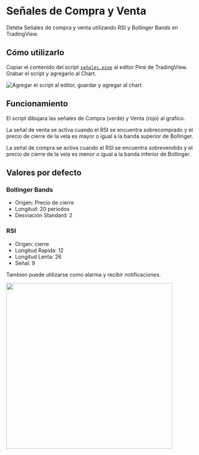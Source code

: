 # Señales de Compra y Venta

Deteta Señales de compra y venta utilizando RSI y Bollinger Bands en TradingView.

## Cómo utilizarlo

Copiar el contenido del script [`señales.pine`](https://github.com/LucasNatoli/Pine-script-compra-venta/blob/main/sen%CC%83ales.pine) al editor Pine de TradingView. Grabar el script y agregarlo al Chart. 


![Agregar el script al editor, guardar y agregar al chart](pine-script-01.png?raw=true "Cómo utilizarlo")

## Funcionamiento

El script dibujara las señales de Compra (verde) y Venta (rojo) al grafico. 

La señal de venta se activa cuando el RSI se encuentra sobrecomprado y el precio de cierre de la vela es mayor o igual a la banda superior de Bollinger.

La señal de compra se activa cuando el RSI se encuentra sobrevendido y el precio de cierre de la vela es menor o igual a la banda inferior de Bollinger.

## Valores por defecto

### Bollinger Bands

* Origen: Precio de cierre
* Longitud: 20 periodos
* Desviación Standard: 2

### RSI
* Origen: cierre
* Longitud Rapida: 12
* Longitud Lenta: 26
* Señal: 9


Tambien puede utilizarse como alarma y recibir notificaciones.  

<img src="pine-script-02.png?raw=true" width="444">
